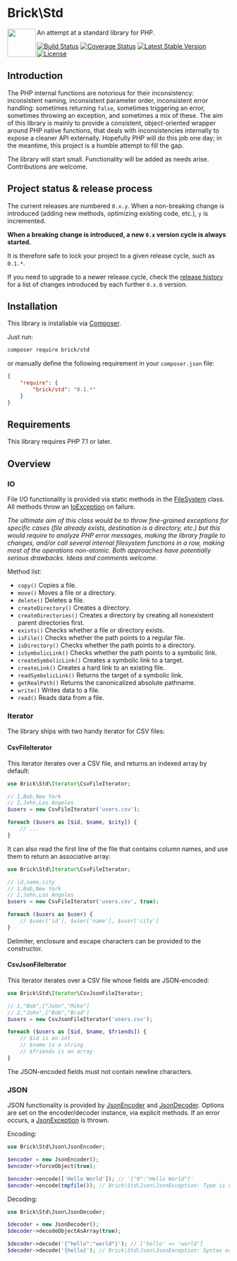 Brick\Std
=========

<img src="https://raw.githubusercontent.com/brick/brick/master/logo.png" alt="" align="left" height="64">

An attempt at a standard library for PHP.

[![Build Status](https://secure.travis-ci.org/brick/std.svg?branch=master)](http://travis-ci.org/brick/std)
[![Coverage Status](https://coveralls.io/repos/brick/std/badge.svg?branch=master)](https://coveralls.io/r/brick/std?branch=master)
[![Latest Stable Version](https://poser.pugx.org/brick/std/v/stable)](https://packagist.org/packages/brick/std)
[![License](https://img.shields.io/badge/license-MIT-blue.svg)](http://opensource.org/licenses/MIT)

Introduction
------------

The PHP internal functions are notorious for their inconsistency: inconsistent naming, inconsistent parameter order, inconsistent error handling: sometimes returning `false`, sometimes triggering an error, sometimes throwing an exception, and sometimes a mix of these.
The aim of this library is mainly to provide a consistent, object-oriented wrapper around PHP native functions, that deals with inconsistencies internally to expose a cleaner API externally.
Hopefully PHP will do this job one day; in the meantime, this project is a humble attempt to fill the gap.

The library will start small. Functionality will be added as needs arise. Contributions are welcome.

Project status & release process
--------------------------------

The current releases are numbered `0.x.y`. When a non-breaking change is introduced (adding new methods, optimizing existing code, etc.), `y` is incremented.

**When a breaking change is introduced, a new `0.x` version cycle is always started.**

It is therefore safe to lock your project to a given release cycle, such as `0.1.*`.

If you need to upgrade to a newer release cycle, check the [release history](https://github.com/brick/std/releases)
for a list of changes introduced by each further `0.x.0` version.

Installation
------------

This library is installable via [Composer](https://getcomposer.org/).

Just run:

```bash
composer require brick/std
```

or manually define the following requirement in your `composer.json` file:

```json
{
    "require": {
        "brick/std": "0.1.*"
    }
}
```

Requirements
------------

This library requires PHP 7.1 or later.

Overview
--------

### IO

File I/O functionality is provided via static methods in the [FileSystem](https://github.com/brick/std/blob/master/src/Io/FileSystem.php) class. All methods throw an [IoException](https://github.com/brick/std/blob/master/src/Io/IoException.php) on failure.

*The ultimate aim of this class would be to throw fine-grained exceptions for specific cases (file already exists, destination is a directory, etc.) but this would require to analyze PHP error messages, making the library fragile to changes, and/or call several internal filesystem functions in a row, making most of the operations non-atomic. Both approaches have potentially serious drawbacks. Ideas and comments welcome.*

Method list:

- `copy()` Copies a file.
- `move()` Moves a file or a directory.
- `delete()` Deletes a file.
- `createDirectory()` Creates a directory.
- `createDirectories()` Creates a directory by creating all nonexistent parent directories first.
- `exists()` Checks whether a file or directory exists.
- `isFile()` Checks whether the path points to a regular file.
- `isDirectory()` Checks whether the path points to a directory.
- `isSymbolicLink()` Checks whether the path points to a symbolic link.
- `createSymbolicLink()` Creates a symbolic link to a target.
- `createLink()` Creates a hard link to an existing file.
- `readSymbolicLink()` Returns the target of a symbolic link.
- `getRealPath()` Returns the canonicalized absolute pathname.
- `write()` Writes data to a file.
- `read()` Reads data from a file.

### Iterator

The library ships with two handy iterator for CSV files:

#### CsvFileIterator

This iterator iterates over a CSV file, and returns an indexed array by default:

```php
use Brick\Std\Iterator\CsvFileIterator;

// 1,Bob,New York
// 2,John,Los Angeles
$users = new CsvFileIterator('users.csv');

foreach ($users as [$id, $name, $city]) {
    // ...
}
```

It can also read the first line of the file that contains column names, and use them to return an associative array:

```php
use Brick\Std\Iterator\CsvFileIterator;

// id,name,city
// 1,Bob,New York
// 2,John,Los Angeles
$users = new CsvFileIterator('users.csv', true);

foreach ($users as $user) {
    // $user['id'], $user['name'], $user['city']
}
```

Delimiter, enclosure and escape characters can be provided to the constructor.

#### CsvJsonFileIterator

This iterator iterates over a CSV file whose fields are JSON-encoded:

```php
use Brick\Std\Iterator\CsvJsonFileIterator;

// 1,"Bob",["John","Mike"]
// 2,"John",["Bob","Brad"]
$users = new CsvJsonFileIterator('users.csv');

foreach ($users as [$id, $name, $friends]) {
    // $id is an int
    // $name is a string
    // $friends is an array
}
```

The JSON-encoded fields must not contain newline characters.

### JSON

JSON functionality is provided by [JsonEncoder](https://github.com/brick/std/blob/master/src/Json/JsonEncoder.php) and [JsonDecoder](https://github.com/brick/std/blob/master/src/Json/JsonDecoder.php). Options are set on the encoder/decoder instance, via explicit methods. If an error occurs, a [JsonException](https://github.com/brick/std/blob/master/src/Json/JsonException.php) is thrown.

Encoding:

```php
use Brick\Std\Json\JsonEncoder;

$encoder = new JsonEncoder();
$encoder->forceObject(true);

$encoder->encode(['Hello World']); // '{"0":"Hello World"}'
$encoder->encode(tmpfile()); // Brick\Std\Json\JsonException: Type is not supported
```

Decoding:

```php
use Brick\Std\Json\JsonDecoder;

$decoder = new JsonDecoder();
$decoder->decodeObjectAsArray(true);

$decoder->decode('{"hello":"world"}'); // ['hello' => 'world']
$decoder->decode('{hello}'); // Brick\Std\Json\JsonException: Syntax error
```
